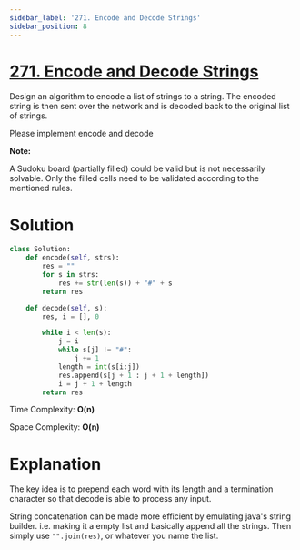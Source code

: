 ```yaml
---
sidebar_label: '271. Encode and Decode Strings'
sidebar_position: 8
---
```

# [271. Encode and Decode Strings](https://www.lintcode.com/problem/659/)

Design an algorithm to encode a list of strings to a string. The encoded string is then sent over the network and is decoded back to the original list of strings.

Please implement encode and decode

**Note:**

A Sudoku board (partially filled) could be valid but is not necessarily solvable.
Only the filled cells need to be validated according to the mentioned rules.


# Solution

```py
class Solution:
    def encode(self, strs):
        res = ""
        for s in strs:
            res += str(len(s)) + "#" + s
        return res

    def decode(self, s):
        res, i = [], 0

        while i < len(s):
            j = i
            while s[j] != "#":
                j += 1
            length = int(s[i:j])
            res.append(s[j + 1 : j + 1 + length])
            i = j + 1 + length
        return res
```
Time Complexity: **O(n)**

Space Complexity: **O(n)**
# Explanation

The key idea is to prepend each word with its length and a termination character so that decode is able to process any input.

String concatenation can be made more efficient by emulating java's string builder. i.e. making it a empty list and basically append all the strings. Then simply use <code>"".join(res)</code>, or whatever you name the list.